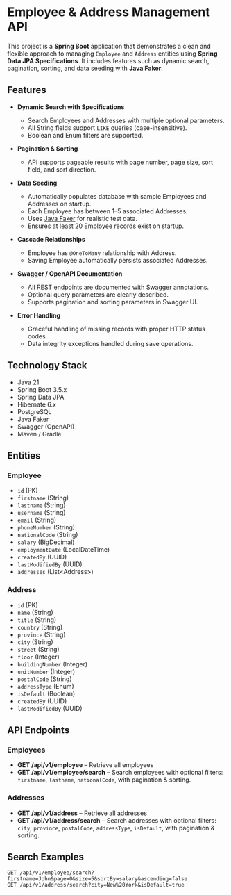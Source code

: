 # Employee & Address Management API

This project is a **Spring Boot** application that demonstrates a clean and flexible approach to managing `Employee` and `Address` entities using **Spring Data JPA Specifications**. It includes features such as dynamic search, pagination, sorting, and data seeding with **Java Faker**.

## Features

- **Dynamic Search with Specifications**  
  - Search Employees and Addresses with multiple optional parameters.
  - All String fields support `LIKE` queries (case-insensitive).
  - Boolean and Enum filters are supported.
  
- **Pagination & Sorting**
  - API supports pageable results with page number, page size, sort field, and sort direction.
  
- **Data Seeding**
  - Automatically populates database with sample Employees and Addresses on startup.
  - Each Employee has between 1–5 associated Addresses.
  - Uses [Java Faker](https://github.com/DiUS/java-faker) for realistic test data.
  - Ensures at least 20 Employee records exist on startup.
  
- **Cascade Relationships**
  - Employee has `@OneToMany` relationship with Address.
  - Saving Employee automatically persists associated Addresses.

- **Swagger / OpenAPI Documentation**
  - All REST endpoints are documented with Swagger annotations.
  - Optional query parameters are clearly described.
  - Supports pagination and sorting parameters in Swagger UI.

- **Error Handling**
  - Graceful handling of missing records with proper HTTP status codes.
  - Data integrity exceptions handled during save operations.

## Technology Stack

- Java 21
- Spring Boot 3.5.x
- Spring Data JPA
- Hibernate 6.x
- PostgreSQL
- Java Faker
- Swagger (OpenAPI)
- Maven / Gradle

## Entities

### Employee

- `id` (PK)
- `firstname` (String)
- `lastname` (String)
- `username` (String)
- `email` (String)
- `phoneNumber` (String)
- `nationalCode` (String)
- `salary` (BigDecimal)
- `employmentDate` (LocalDateTime)
- `createdBy` (UUID)
- `lastModifiedBy` (UUID)
- `addresses` (List\<Address\>)

### Address

- `id` (PK)
- `name` (String)
- `title` (String)
- `country` (String)
- `province` (String)
- `city` (String)
- `street` (String)
- `floor` (Integer)
- `buildingNumber` (Integer)
- `unitNumber` (Integer)
- `postalCode` (String)
- `addressType` (Enum)
- `isDefault` (Boolean)
- `createdBy` (UUID)
- `lastModifiedBy` (UUID)

## API Endpoints

### Employees

- **GET /api/v1/employee** – Retrieve all employees
- **GET /api/v1/employee/search** – Search employees with optional filters: `firstname`, `lastname`, `nationalCode`, with pagination & sorting.

### Addresses

- **GET /api/v1/address** – Retrieve all addresses
- **GET /api/v1/address/search** – Search addresses with optional filters: `city`, `province`, `postalCode`, `addressType`, `isDefault`, with pagination & sorting.

## Search Examples

```http
GET /api/v1/employee/search?firstname=John&page=0&size=5&sortBy=salary&ascending=false
GET /api/v1/address/search?city=New%20York&isDefault=true
